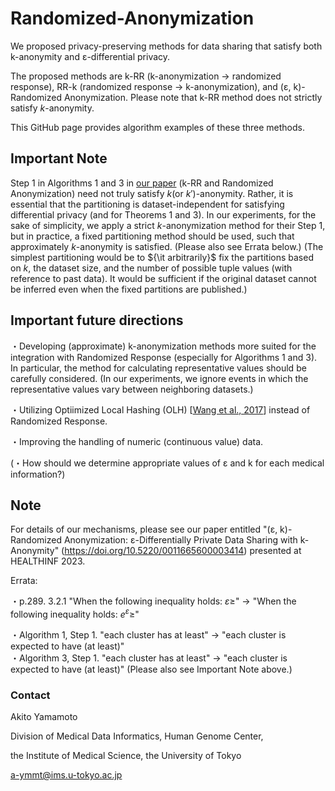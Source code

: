 # Randomized-Anonymization

We proposed privacy-preserving methods for data sharing that satisfy both k-anonymity and ε-differential privacy.

The proposed methods are
k-RR (k-anonymization → randomized response), RR-k (randomized response → k-anonymization), and (ε, k)-Randomized Anonymization. Please note that k-RR method does not strictly satisfy $k$-anonymity.

This GitHub page provides algorithm examples of these three methods.

## Important Note

Step 1 in Algorithms 1 and 3 in [our paper](https://doi.org/10.5220/0011665600003414) (k-RR and Randomized Anonymization) need not truly satisfy $k$(or $k'$)-anonymity. Rather, it is essential that the partitioning is dataset-independent for satisfying differential privacy (and for Theorems 1 and 3). In our experiments, for the sake of simplicity, we apply a strict $k$-anonymization method for their Step 1, but in practice, a fixed partitioning method should be used, such that approximately $k$-anonymity is satisfied. (Please also see Errata below.) (The simplest partitioning would be to ${\it arbitrarily}$ fix the partitions based on $k$, the dataset size, and the number of possible tuple values (with reference to past data). It would be sufficient if the original dataset cannot be inferred even when the fixed partitions are published.)

## Important future directions

・Developing (approximate) k-anonymization methods more suited for the integration with Randomized Response (especially for Algorithms 1 and 3). In particular, the method for calculating representative values should be carefully considered. (In our experiments, we ignore events in which the representative values vary between neighboring datasets.)

・Utilizing Optiimized Local Hashing (OLH) [[Wang et al., 2017](https://www.usenix.org/system/files/conference/usenixsecurity17/sec17-wang-tianhao.pdf)] instead of Randomized Response.

・Improving the handling of numeric (continuous value) data.

(・How should we determine appropriate values of ε and k for each medical information?)

## Note

For details of our mechanisms, please see our paper entitled "(ε, k)-Randomized Anonymization: ε-Differentially Private Data Sharing with k-Anonymity" (https://doi.org/10.5220/0011665600003414) presented at HEALTHINF 2023.

Errata:

・p.289. 3.2.1
  "When the following inequality holds: $ε ≥$" → "When the following inequality holds: $e^ε ≥$"  

・Algorithm 1, Step 1. "each cluster has at least" → "each cluster is expected to have (at least)"  
・Algorithm 3, Step 1. "each cluster has at least" → "each cluster is expected to have (at least)"   (Please also see Important Note above.)

### Contact
Akito Yamamoto

Division of Medical Data Informatics, Human Genome Center,

the Institute of Medical Science, the University of Tokyo

a-ymmt@ims.u-tokyo.ac.jp

